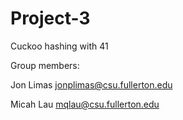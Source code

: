 # Project-3
Cuckoo hashing with 41

Group members:

Jon Limas jonplimas@csu.fullerton.edu

Micah Lau mqlau@csu.fullerton.edu
